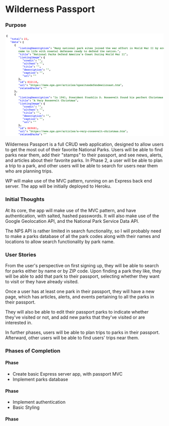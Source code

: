 # Wilderness Passport

### Purpose

![NPS API Sample](NPSAPI.png)

Wilderness Passport is a full CRUD web application, designed to allow users to get the most out of their favorite National Parks. Users will be able to find parks near them, add their "stamps" to their passport, and see news, alerts, and articles about their favorite parks. In Phase 2, a user will be able to plan a trip to a park, and other users will be able to search for users near them who are planning trips.

WP will make use of the MVC pattern, running on an Express back end server. The app will be initially deployed to Heroku.

### Initial Thoughts

At its core, the app will make use of the MVC pattern, and have authentication, with salted, hashed passwords. It will also make use of the Google Geolocation API, and the National Park Service Data API.

The NPS API is rather limited in search functionality, so I will probably need to make a parks database of all the park codes along with their names and locations to allow search functionality by park name.

### User Stories

From the user's perspective on first signing up, they will be able to search for parks either by name or by ZIP code. Upon finding a park they like, they will be able to add that park to their passport, selecting whether they want to visit or they have already visited.

Once a user has at least one park in their passport, they will have a new page, which has articles, alerts, and events pertaining to all the parks in their passport. 

They will also be able to edit their passport parks to indicate whether they've visited or not, and add new parks that they've visited or are interested in.

In further phases, users will be able to plan trips to parks in their passport. Afterward, other users will be able to find users' trips near them.

### Phases of Completion

#### Phase 
- Create basic Express server app, with passport MVC
- Implement parks database

#### Phase
- Implement authentication
- Basic Styling

#### Phase
